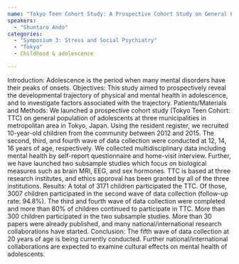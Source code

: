 ```yaml
---
name: "Tokyo Teen Cohort Study: A Prospective Cohort Study on General Population of Adolescents"
speakers:
  - "Shuntaro Ando"
categories:
  - "Symposium 3: Stress and Social Psychiatry"
  - "Tokyo"
  - Childhood & adolescence

---
```


Introduction: Adolescence is the period when many mental disorders have their peaks of onsets. Objectives: This study aimed to prospectively reveal the developmental trajectory of physical and mental health in adolescence, and to investigate factors associated with the trajectory. Patients/Materials and Methods: We launched a prospective cohort study (Tokyo Teen Cohort: TTC) on general population of adolescents at three municipalities in metropolitan area in Tokyo, Japan. Using the resident register, we recruited 10-year-old children from the community between 2012 and 2015. The second, third, and fourth wave of data collection were conducted at 12, 14, 16 years of age, respectively. We collected multidisciplinary data including mental health by self-report questionnaire and home-visit interview. Further, we have launched two subsample studies which focus on biological measures such as brain MRI, EEG, and sex hormones. TTC is based at three research institutes, and ethics approval has been granted by all of the three institutions.
Results: A total of 3171 children participated the TTC. Of those, 3007 children participated in the second wave of data collection (follow-up rate: 94.8%). The third and fourth wave of data collection were completed and more than 80% of children continued to participate in TTC. More than 300 children participated in the two subsample studies. More than 30 papers were already published, and many national/international research collaborations have started. Conclusion: The fifth wave of data collection at 20 years of age is being currently conducted. Further national/international collaborations are expected to examine cultural effects on mental health of adolescents.
